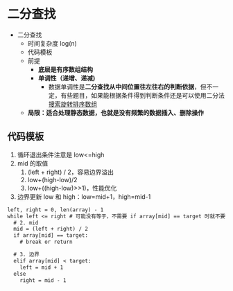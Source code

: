 
# 二分查找

- 二分查找
  - 时间复杂度 log(n)
  - 代码模板
  - 前提
    - **底层是有序数组结构**
    - **单调性（递增、递减)**
      - 数据单调性是**二分查找从中间位置往左往右的判断依据**，但不一定，有些题目，如果能根据条件得到判断条件还是可以使用二分法 [搜索旋转排序数组](https://leetcode-cn.com/problems/search-in-rotated-sorted-array/)
  - **局限：适合处理静态数据，也就是没有频繁的数据插入、删除操作**


## 代码模板

1. 循环退出条件注意是 low<=high
2. mid 的取值
   1. (left + right) / 2，容易边界溢出
   2. low+(high-low)/2
   3. low+((high-low)>>1)，性能优化
3. 边界更新 low 和 high：low=mid+1，high=mid-1

```txt
left, right = 0, len(array) - 1
while left <= right # 可能没有等于，不需要 if array[mid] == target 时就不要等于
  # 2. mid
  mid = (left + right) / 2
  if array[mid] == target:
    # break or return

  # 3. 边界
  elif array[mid] < target:
    left = mid + 1
  else
    right = mid - 1
```

